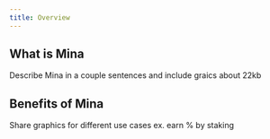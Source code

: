 ```yaml
---
title: Overview
---
```


## What is Mina

Describe Mina in a couple sentences and include graics about 22kb

## Benefits of Mina

Share graphics for different use cases ex. earn % by staking